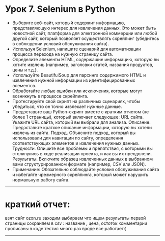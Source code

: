 # Урок 7. Selenium в Python

- Выберите веб-сайт, который содержит информацию, представляющую интерес для извлечения данных. Это может быть новостной сайт, платформа для электронной коммерции или любой другой сайт, который позволяет осуществлять скрейпинг (убедитесь в соблюдении условий обслуживания сайта).
- Используя Selenium, напишите сценарий для автоматизации процесса перехода на нужную страницу сайта.
- Определите элементы HTML, содержащие информацию, которую вы хотите извлечь (например, заголовки статей, названия продуктов, цены и т.д.).
- Используйте BeautifulSoup для парсинга содержимого HTML и извлечения нужной информации из идентифицированных элементов.
- Обработайте любые ошибки или исключения, которые могут возникнуть в процессе скрейпинга.
- Протестируйте свой скрипт на различных сценариях, чтобы убедиться, что он точно извлекает нужные данные.
- Предоставьте ваш Python-скрипт вместе с кратким отчетом (не более 1 страницы), который включает следующее: URL сайта. Укажите URL сайта, который вы выбрали для анализа. Описание. Предоставьте краткое описание информации, которую вы хотели извлечь из сайта. Подход. Объясните подход, который вы использовали для навигации по сайту, определения соответствующих элементов и извлечения нужных данных. Трудности. Опишите все проблемы и препятствия, с которыми вы столкнулись в ходе реализации проекта, и как вы их преодолели. Результаты. Включите образец извлеченных данных в выбранном вами структурированном формате (например, CSV или JSON).
- Примечание: Обязательно соблюдайте условия обслуживания сайта и избегайте чрезмерного скрейпинга, который может нарушить нормальную работу сайта.
<hr>

# краткий отчет:

взят сайт ozon.ru
заходим выбираем что ищем
результаты первой страницы сохраняем в csv : название , цена, остоток
комментарии прописаны в коде
тестил много раз вроде все работает:)
<hr>
